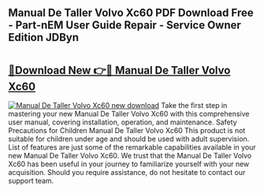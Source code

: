 ## Manual De Taller Volvo Xc60 PDF Download Free - Part-nEM User Guide Repair - Service Owner Edition JDByn

# <h2><a href="http://bc26304.oget.top/?id=Manual+De+Taller+Volvo+Xc60">🔗Download New 👉🔴 Manual De Taller Volvo Xc60</a></h2>

[![Manual De Taller Volvo Xc60 new download](https://i.imgur.com/5g1atiW.png)](http://bc26304.oget.top/?id=Manual+De+Taller+Volvo+Xc60)
Take the first step in mastering your new Manual De Taller Volvo Xc60 with this comprehensive user manual, covering installation, operation, and maintenance. Safety Precautions for Children Manual De Taller Volvo Xc60 This product is not suitable for children under age and should be used with adult supervision. List of features are just some of the remarkable capabilities available in your new Manual De Taller Volvo Xc60. We trust that the Manual De Taller Volvo Xc60 has been useful in your journey to familiarize yourself with your new acquisition. Should you require assistance, do not hesitate to contact our support team.
